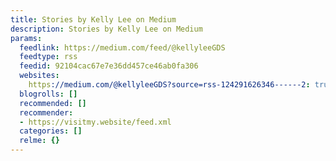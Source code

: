 ```yaml
---
title: Stories by Kelly Lee on Medium
description: Stories by Kelly Lee on Medium
params:
  feedlink: https://medium.com/feed/@kellyleeGDS
  feedtype: rss
  feedid: 92104cac67e7e36dd457ce46ab0fa306
  websites:
    https://medium.com/@kellyleeGDS?source=rss-124291626346------2: true
  blogrolls: []
  recommended: []
  recommender:
  - https://visitmy.website/feed.xml
  categories: []
  relme: {}
---
```

